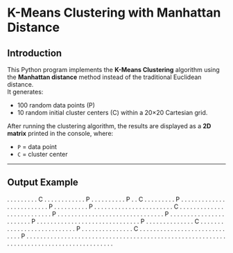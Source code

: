 # K-Means Clustering with Manhattan Distance

## Introduction
This Python program implements the **K-Means Clustering** algorithm using the **Manhattan distance** method instead of the traditional Euclidean distance.  
It generates:
- 100 random data points (P)
- 10 random initial cluster centers (C)
within a 20×20 Cartesian grid.

After running the clustering algorithm, the results are displayed as a **2D matrix** printed in the console, where:
- `P` = data point
- `C` = cluster center

---

## Output Example
. . . . . . . . . C . . . . . . . . . .
. . P . . . . . . . . . . P . . C . . .
. . . . . . P . . . . . . . . . . . . .
. . . . . . . . . . . . P . . . . . . .
. . . P . . . . . . . . . . . . . . . .
. . . . . . . C . . . . . . . . . . . .
. . . . . . . . . . . . . . P . . . . .
. . . . . . . . . . . . . . . . . . . .
. . . . . . P . . . . . . . . . . . . .
. . . . . . . . . . P . . . . . . . . .
. . . . . . . . . . . . . . . . . . . .
. P . . . . . . . . . . . . . . C . . .
. . . . . . . . . . . . . . . . . . . .
. . . . P . . . . . . . . . . . . . . .
C . . . . . . . . . . . . . . . . . . .
. . . . . . . . . . P . . . . . . . . .
. . . . . . . . . . . . . . . . . . . .
. . . . . . . . . . . . . . . . . . . .
. . . . . . . . . . . . . . . . . . . .
. . . . . . . . . . . . . . . . . . . .
